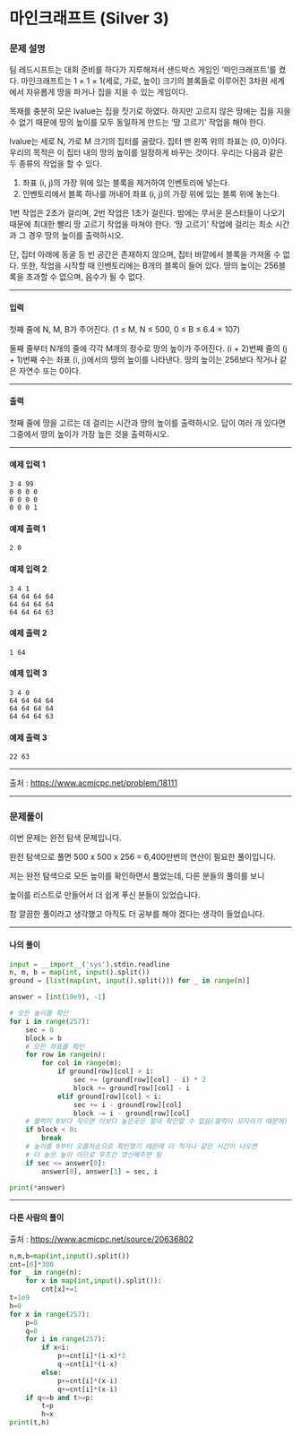 # 마인크래프트 (Silver 3)

### 문제 설명

팀 레드시프트는 대회 준비를 하다가 지루해져서 샌드박스 게임인 ‘마인크래프트’를 켰다. 마인크래프트는 1 × 1 × 1(세로, 가로, 높이) 크기의 블록들로 이루어진 3차원 세계에서 자유롭게 땅을 파거나 집을 지을 수 있는 게임이다.   

목재를 충분히 모은 lvalue는 집을 짓기로 하였다. 하지만 고르지 않은 땅에는 집을 지을 수 없기 때문에 땅의 높이를 모두 동일하게 만드는 ‘땅 고르기’ 작업을 해야 한다.   

lvalue는 세로 N, 가로 M 크기의 집터를 골랐다. 집터 맨 왼쪽 위의 좌표는 (0, 0)이다. 우리의 목적은 이 집터 내의 땅의 높이를 일정하게 바꾸는 것이다. 우리는 다음과 같은 두 종류의 작업을 할 수 있다.   

1. 좌표 (i, j)의 가장 위에 있는 블록을 제거하여 인벤토리에 넣는다.
2. 인벤토리에서 블록 하나를 꺼내어 좌표 (i, j)의 가장 위에 있는 블록 위에 놓는다.

1번 작업은 2초가 걸리며, 2번 작업은 1초가 걸린다. 밤에는 무서운 몬스터들이 나오기 때문에 최대한 빨리 땅 고르기 작업을 마쳐야 한다. ‘땅 고르기’ 작업에 걸리는 최소 시간과 그 경우 땅의 높이를 출력하시오.   

단, 집터 아래에 동굴 등 빈 공간은 존재하지 않으며, 집터 바깥에서 블록을 가져올 수 없다. 또한, 작업을 시작할 때 인벤토리에는 B개의 블록이 들어 있다. 땅의 높이는 256블록을 초과할 수 없으며, 음수가 될 수 없다.

---

#### 입력

첫째 줄에 N, M, B가 주어진다. (1 ≤ M, N ≤ 500, 0 ≤ B ≤ 6.4 × 107)   

둘째 줄부터 N개의 줄에 각각 M개의 정수로 땅의 높이가 주어진다. (i + 2)번째 줄의 (j + 1)번째 수는 좌표 (i, j)에서의 땅의 높이를 나타낸다. 땅의 높이는 256보다 작거나 같은 자연수 또는 0이다.

---

#### 출력

첫째 줄에 땅을 고르는 데 걸리는 시간과 땅의 높이를 출력하시오. 답이 여러 개 있다면 그중에서 땅의 높이가 가장 높은 것을 출력하시오.

---
#### 예제 입력 1

~~~
3 4 99
0 0 0 0
0 0 0 0
0 0 0 1
~~~

#### 예제 출력 1

~~~
2 0
~~~

#### 예제 입력 2

~~~
3 4 1
64 64 64 64
64 64 64 64
64 64 64 63
~~~

#### 예제 출력 2

~~~
1 64
~~~

#### 예제 입력 3

~~~
3 4 0
64 64 64 64
64 64 64 64
64 64 64 63
~~~

#### 예제 출력 3

~~~
22 63
~~~

---

출처 : https://www.acmicpc.net/problem/18111

---

### 문제풀이

이번 문제는 완전 탐색 문제입니다.   

완전 탐색으로 풀면 500 x 500 x 256 = 6,400만번의 연산이 필요한 풀이입니다.   

저는 완전 탐색으로 모든 높이를 확인하면서 풀었는데, 다른 분들의 풀이를 보니   

높이를 리스트로 만들어서 더 쉽게 푸신 분들이 있었습니다.   

참 깔끔한 풀이라고 생각했고 아직도 더 공부를 해야 겠다는 생각이 들었습니다.

---

#### 나의 풀이

~~~python
input = __import__('sys').stdin.readline
n, m, b = map(int, input().split())
ground = [list(map(int, input().split())) for _ in range(n)]

answer = [int(10e9), -1]

# 모든 높이를 확인
for i in range(257):
    sec = 0
    block = b
    # 모든 좌표를 확인
    for row in range(n):
        for col in range(m):
            if ground[row][col] > i:
                sec += (ground[row][col] - i) * 2
                block += ground[row][col] - i
            elif ground[row][col] < i:
                sec += i - ground[row][col]
                block -= i - ground[row][col]
    # 블럭이 0보다 작으면 이보다 높은곳은 절대 확인할 수 없음(블럭이 모자라기 때문에)
    if block < 0:
        break
    # 높이를 0부터 오름차순으로 확인했기 때문에 더 적거나 같은 시간이 나오면
    # 더 높은 높이 이므로 무조건 갱신해주면 됨
    if sec <= answer[0]:
        answer[0], answer[1] = sec, i

print(*answer)
~~~

---

#### 다른 사람의 풀이

출처 : https://www.acmicpc.net/source/20636802

~~~python
n,m,b=map(int,input().split())
cnt=[0]*300
for _ in range(n):
    for x in map(int,input().split()):
        cnt[x]+=1
t=1e9
h=0
for x in range(257):
    p=0
    q=0
    for i in range(257):
        if x<i:
            p+=cnt[i]*(i-x)*2
            q-=cnt[i]*(i-x)
        else:
            p+=cnt[i]*(x-i)
            q+=cnt[i]*(x-i)
    if q<=b and t>=p:
        t=p
        h=x
print(t,h)
~~~
